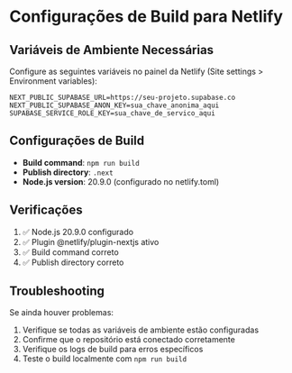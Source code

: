 # Configurações de Build para Netlify

## Variáveis de Ambiente Necessárias

Configure as seguintes variáveis no painel da Netlify (Site settings > Environment variables):

```
NEXT_PUBLIC_SUPABASE_URL=https://seu-projeto.supabase.co
NEXT_PUBLIC_SUPABASE_ANON_KEY=sua_chave_anonima_aqui
SUPABASE_SERVICE_ROLE_KEY=sua_chave_de_servico_aqui
```

## Configurações de Build

- **Build command**: `npm run build`
- **Publish directory**: `.next`
- **Node.js version**: 20.9.0 (configurado no netlify.toml)

## Verificações

1. ✅ Node.js 20.9.0 configurado
2. ✅ Plugin @netlify/plugin-nextjs ativo
3. ✅ Build command correto
4. ✅ Publish directory correto

## Troubleshooting

Se ainda houver problemas:

1. Verifique se todas as variáveis de ambiente estão configuradas
2. Confirme que o repositório está conectado corretamente
3. Verifique os logs de build para erros específicos
4. Teste o build localmente com `npm run build`
